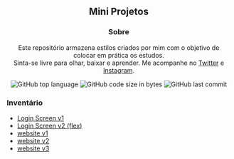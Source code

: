 <div align="center">
 
  <h2>Mini Projetos</h2>
  
</div>

<div align="center">
 
### Sobre
Este repositório armazena estilos criados por mim com o objetivo de colocar em prática os estudos.\
Sinta-se livre para olhar, baixar e aprender. Me acompanhe no [Twitter](https://twitter.com/trakkj) e [Instagram](https://instagram.com/trakkj).
 
 ![GitHub top language](https://img.shields.io/github/languages/top/jamesleme/miniprojetos?color=FF6D00&label=HTML&logo=HTML5&logoColor=white&style=flat-square)
 ![GitHub code size in bytes](https://img.shields.io/github/languages/code-size/jamesleme/miniprojetos?color=3D5AFE&logo=github&style=flat-square)
 ![GitHub last commit](https://img.shields.io/github/last-commit/jamesleme/miniprojetos?color=3D5AFE&logo=github&style=flat-square)

 </div>

### Inventário
- [Login Screen v1](https://jamesleme.github.io/miniprojetos/login-screen-v1)
- [Login Screen v2 (flex)](https://jamesleme.github.io/miniprojetos/login-screen-v2)
- [website v1](https://jamesleme.github.io/miniprojetos/website-v1)
- [website v2](https://jamesleme.github.io/miniprojetos/website-v2/index/)
- [website v3](https://jamesleme.github.io/miniprojetos/website-v3)
 
